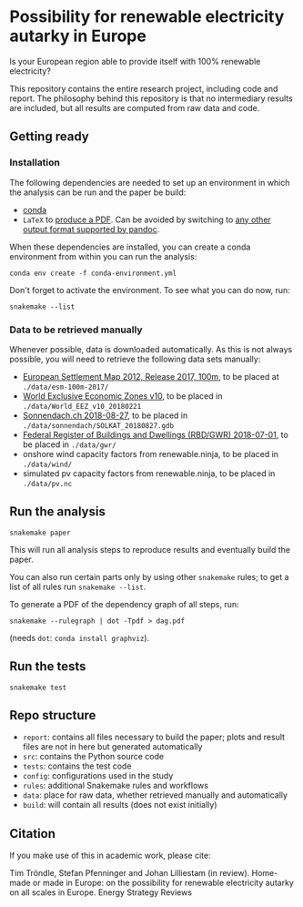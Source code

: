 # Possibility for renewable electricity autarky in Europe

Is your European region able to provide itself with 100% renewable electricity?

This repository contains the entire research project, including code and report. The philosophy behind this repository is that no intermediary results are included, but all results are computed from raw data and code.

## Getting ready

### Installation

The following dependencies are needed to set up an environment in which the analysis can be run and the paper be build:

* [conda](https://conda.io/docs/index.html)
* `LaTeX` to [produce a PDF](http://pandoc.org/MANUAL.html#creating-a-pdf). Can be avoided by switching to [any other output format supported by pandoc](http://pandoc.org/index.html).

When these dependencies are installed, you can create a conda environment from within you can run the analysis:

    conda env create -f conda-environment.yml

Don't forget to activate the environment. To see what you can do now, run:

    snakemake --list

### Data to be retrieved manually

Whenever possible, data is downloaded automatically. As this is not always possible, you will need to retrieve the following data sets manually:

* [European Settlement Map 2012, Release 2017, 100m](https://land.copernicus.eu/pan-european/GHSL/european-settlement-map), to be placed at `./data/esm-100m-2017/`
* [World Exclusive Economic Zones v10](http://www.marineregions.org/downloads.php), to be placed in `./data/World_EEZ_v10_20180221`
* [Sonnendach.ch 2018-08-27](http://www.sonnendach.ch), to be placed in `./data/sonnendach/SOLKAT_20180827.gdb`
* [Federal Register of Buildings and Dwellings (RBD/GWR) 2018-07-01](https://www.bfs.admin.ch/bfs/en/home/registers/federal-register-buildings-dwellings.html), to be placed in `./data/gwr/`
* onshore wind capacity factors from renewable.ninja, to be placed in `./data/wind/`
* simulated pv capacity factors from renewable.ninja, to be placed in `./data/pv.nc`

## Run the analysis

    snakemake paper

This will run all analysis steps to reproduce results and eventually build the paper.

You can also run certain parts only by using other `snakemake` rules; to get a list of all rules run `snakemake --list`.

To generate a PDF of the dependency graph of all steps, run:

    snakemake --rulegraph | dot -Tpdf > dag.pdf

(needs `dot`: `conda install graphviz`).

## Run the tests

    snakemake test

## Repo structure

* `report`: contains all files necessary to build the paper; plots and result files are not in here but generated automatically
* `src`: contains the Python source code
* `tests`: contains the test code
* `config`: configurations used in the study
* `rules`: additional Snakemake rules and workflows
* `data`: place for raw data, whether retrieved manually and automatically
* `build`: will contain all results (does not exist initially)

## Citation

If you make use of this in academic work, please cite:

Tim Tröndle, Stefan Pfenninger and Johan Lilliestam (in review). Home-made or made in Europe: on the possibility for renewable electricity autarky on all scales in Europe. Energy Strategy Reviews
